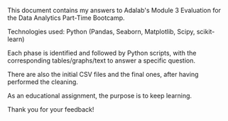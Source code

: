 This document contains my answers to Adalab's Module 3 Evaluation for the Data Analytics Part-Time Bootcamp.

Technologies used: Python (Pandas, Seaborn, Matplotlib, Scipy, scikit-learn)

Each phase is identified and followed by Python scripts, with the corresponding tables/graphs/text to answer a specific question.

There are also the initial CSV files and the final ones, after having performed the cleaning.

As an educational assignment, the purpose is to keep learning.

Thank you for your feedback!
